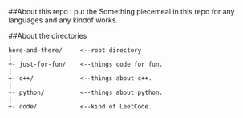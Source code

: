 ##About this repo
I put the Something piecemeal in this repo for any languages and any kindof works.

##About the directories
```
here-and-there/		<--root directory
|
+- just-for-fun/ 	<--things code for fun.
|
+- c++/ 			<--things about c++.
|
+- python/			<--things about python.
|
+- code/			<--kind of LeetCode.
```



